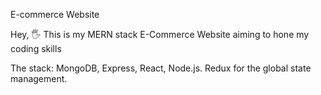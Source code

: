 E-commerce Website

Hey, 🖐 This is my MERN stack E-Commerce Website aiming to hone my coding skills

The stack: MongoDB, Express, React, Node.js. Redux for the global state management.
